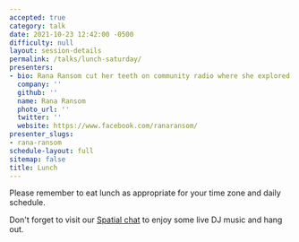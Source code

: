 ```yaml
---
accepted: true
category: talk
date: 2021-10-23 12:42:00 -0500
difficulty: null
layout: session-details
permalink: /talks/lunch-saturday/
presenters:
- bio: Rana Ransom cut her teeth on community radio where she explored every genre imaginable, she landed on italodisco, new wave, house, and tek while incorporating Middle Eastern music elements.
  company: ''
  github: ''
  name: Rana Ransom
  photo_url: ''
  twitter: ''
  website: https://www.facebook.com/ranaransom/
presenter_slugs:
- rana-ransom
schedule-layout: full
sitemap: false
title: Lunch
---
```


Please remember to eat lunch as appropriate for your time zone and daily schedule.

Don't forget to visit our [Spatial chat](/chat/) to enjoy some live DJ music and hang out.
